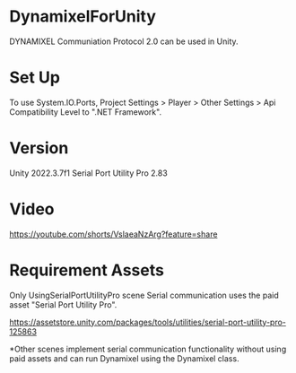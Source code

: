 # DynamixelForUnity
DYNAMIXEL Communiation Protocol 2.0 can be used in Unity.

# Set Up
To use System.IO.Ports,
Project Settings > Player > Other Settings > Api Compatibility Level
to ".NET Framework".

# Version
Unity 2022.3.7f1
Serial Port Utility Pro 2.83

# Video
https://youtube.com/shorts/VslaeaNzArg?feature=share

# Requirement Assets
Only UsingSerialPortUtilityPro scene Serial communication uses the paid asset "Serial Port Utility Pro".

https://assetstore.unity.com/packages/tools/utilities/serial-port-utility-pro-125863

*Other scenes implement serial communication functionality without using paid assets and can run Dynamixel using the Dynamixel class.